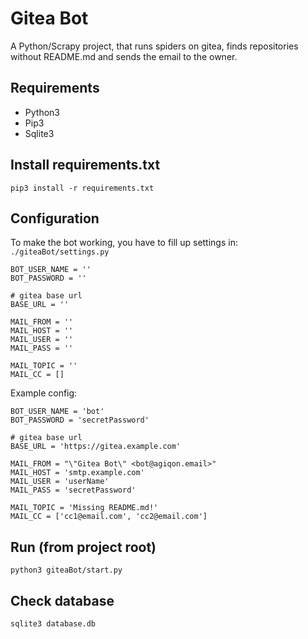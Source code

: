 # Gitea Bot
A Python/Scrapy project, that runs spiders on gitea, finds repositories without README.md and sends the email to the owner.

## Requirements
- Python3
- Pip3
- Sqlite3

## Install requirements.txt
````shell
pip3 install -r requirements.txt
````

## Configuration
To make the bot working, you have to fill up settings in:
```./giteaBot/settings.py```

```
BOT_USER_NAME = ''
BOT_PASSWORD = ''

# gitea base url
BASE_URL = ''

MAIL_FROM = ''
MAIL_HOST = ''
MAIL_USER = ''
MAIL_PASS = ''

MAIL_TOPIC = ''
MAIL_CC = []
```

Example config:
```
BOT_USER_NAME = 'bot'
BOT_PASSWORD = 'secretPassword'

# gitea base url
BASE_URL = 'https://gitea.example.com'

MAIL_FROM = "\"Gitea Bot\" <bot@agiqon.email>"
MAIL_HOST = 'smtp.example.com'
MAIL_USER = 'userName'
MAIL_PASS = 'secretPassword'

MAIL_TOPIC = 'Missing README.md!'
MAIL_CC = ['cc1@email.com', 'cc2@email.com']
```

## Run (from project root)
````shell
python3 giteaBot/start.py
````

## Check database
````shell
sqlite3 database.db
````
